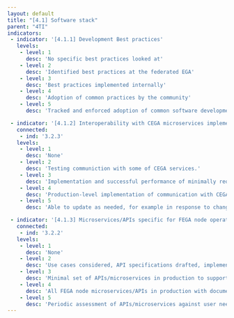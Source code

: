 ```yaml
---
layout: default
title: "[4.1] Software stack"
parent: "4TI"
indicators:
 - indicator: '[4.1.1] Development Best practices'
   levels:
    - level: 1
      desc: 'No specific best practices looked at'
    - level: 2
      desc: 'Identified best practices at the federated EGA'
    - level: 3  
      desc: 'Best practices implemented internally'
    - level: 4
      desc: 'Adoption of common practices by the community'
    - level: 5
      desc: 'Tracked and enforced adoption of common software development best practices'

 - indicator: '[4.1.2] Interoperability with CEGA microservices implemented (e.g. permissions API, submission API)'
   connected:
    - ind: '3.2.3'
   levels:
    - level: 1
      desc: 'None'
    - level: 2
      desc: 'Testing communiction with some of CEGA services.'
    - level: 3  
      desc: 'Implementation and successful performance of minimally required communication with CEGA microservices.'
    - level: 4
      desc: 'Production-level implementation of communication with CEGA microservices and full integration into FEGA node services.'
    - level: 5
      desc: 'Able to update as needed, for example in response to changes in community standards (e.g. GA4GH passports) in the framework of the Federated EGA ecosystem.'

 - indicator: '[4.1.3] Microservices/APIs specific for FEGA node operations implemented'
   connected:
    - ind: '3.2.2'
   levels:
    - level: 1
      desc: 'None'
    - level: 2
      desc: 'Use cases considered, API specifications drafted, implementation in progress'
    - level: 3  
      desc: 'Minimal set of APIs/microservices in production to support core FEGA node services. Additional APIs/microservices being developed/tested.'
    - level: 4
      desc: 'All FEGA node microservices/APIs in production with documented specifications. Services have generally high uptime.'
    - level: 5
      desc: 'Periodic assessment of APIs/microservices against user needs and feedback. Proposals made for new APIs/microservices or new features for existing APIs/microservices.'
---
```

